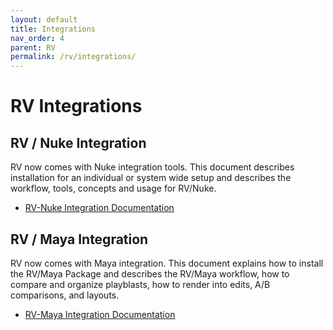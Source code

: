 ```yaml
---
layout: default
title: Integrations
nav_order: 4
parent: RV
permalink: /rv/integrations/
---
```


# RV Integrations

## RV / Nuke Integration

RV now comes with Nuke integration tools. This document describes installation for an individual or system wide setup and describes the workflow, tools, concepts and usage for RV/Nuke.

* [RV-Nuke Integration Documentation](http://www.tweaksoftware.com/static/documentation/rv/current/html/rvnuke_help.html)

## RV / Maya Integration

RV now comes with Maya integration. This document explains how to install the RV/Maya Package and describes the RV/Maya workflow, how to compare and organize playblasts, how to render into edits, A/B comparisons, and layouts.

* [RV-Maya Integration Documentation](http://www.tweaksoftware.com/static/documentation/rv/current/html/maya_tools_help.html) 
